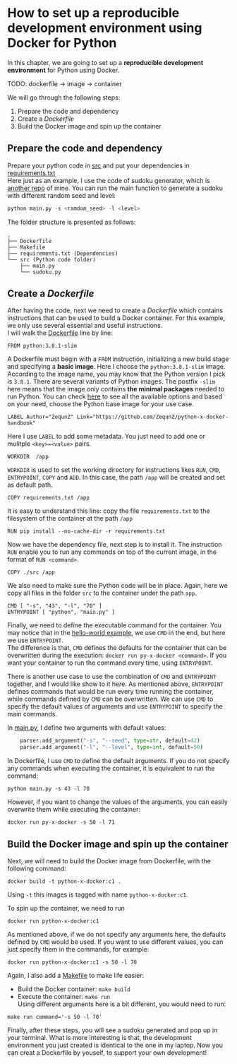 # How to set up a reproducible development environment using Docker for Python

In this chapter, we are going to set up a **reproducible development environment** for Python using Docker.

TODO: dockerfile -> image -> container

We will go through the following steps:
1. Prepare the code and dependency
2. Create a *Dockerfile*
3. Build the Docker image and spin up the container

## Prepare the code and dependency
Prepare your python code in [src](./src) and put your dependencies in [requirements.txt](./requirements.txt)  
Here just as an example, I use the code of sudoku generator, which is [another repo](https://github.com/ZequnZ/CV-based-sudoku-solver) of mine.
You can run the main function to generate a sudoku with different random seed and level:
```python
python main.py -s <ramdom_seed> -l <level>
```

The folder structure is presented as follows:

```
.
├── Dockerfile
├── Makefile
├── requirements.txt (Dependencies)
└── src (Python code folder)
    ├── main.py
    └── sudoku.py

```
## Create a *Dockerfile*
After having the code, next we need to create a *Dockerfile* which contains instructions that can be used to build a Docker container.
For this example, we only use several essential and useful instructions.   
I will walk the [Dockerfile](./Dockerfile) line by line:  
```
FROM python:3.8.1-slim
```
A Dockerfile must begin with a `FROM` instruction, initializing a new build stage and specifying a **basic image**.
Here I choose the `python:3.8.1-slim` image.
According to the image name, you may know that the Python version I pick is `3.8.1`.
There are several variants of Python images. The postfix `-slim` here means that the image only contains **the minimal packages** needed to run Python. 
You can check [here](https://hub.docker.com/_/python) to see all the available options and based on your need, choose the Python base image for your use case. 

```
LABEL Author="ZequnZ" Link="https://github.com/ZequnZ/python-x-docker-handbook"
```
Here I use `LABEL` to add some metadata. You just need to add one or mulitple `<key>=<value>` pairs.

```
WORKDIR  /app
```
`WORKDIR` is used to set the working directory for instructions likes `RUN`, `CMD`, `ENTRYPOINT`, `COPY` and `ADD`.
In this case, the path `/app` will be created and set as default path.

```
COPY requirements.txt /app
```
It is easy to understand this line: copy the file `requirements.txt` to the filesystem of the container at the path `/app`

```
RUN pip install --no-cache-dir -r requirements.txt
```
Now we have the dependency file, next step is to install it. 
The instruction `RUN` enable you to run any commands on top of the current image, in the format of `RUN <command>`.

```
COPY ./src /app
```
We also need to make sure the Python code will be in place.
Again, here we copy all files in the folder `src` to the container under the path `app`.

```
CMD [ "-s", "43", "-l", "70" ]
ENTRYPOINT [ "python", "main.py" ]

```
Finally, we need to define the executable command for the container.
You may notice that in the [hello-world example](https://github.com/ZequnZ/python-x-docker-handbook#an-hello-world-example), we use `CMD` in the end, but here we use `ENTRYPOINT`.  
The difference is that, `CMD` defines the defaults for the container that can be overwritten during the execution: `docker run py-x-docker <command>`.
If you want your container to run the command every time, using `ENTRYPOINT`.

There is another use case to use the combination of `CMD` and `ENTRYPOINT` together, and I would like show to it here.
As mentioned above, `ENTRYPOINT` defines commands that would be run every time running the container,
while commands defined by `CMD` can be overwritten.
We can use `CMD` to specify the default values of arguments and use `ENTRYPOINT` to specify the main commands.

In [main.py](./src/main.py), I define two arguments with default values:
```python
    parser.add_argument("-s", "--seed", type=str, default=42)
    parser.add_argument("-l", "--level", type=int, default=50)
```
In Dockerfile, I use `CMD` to define the default arguments. If you do not specify any commands when executing the container, it is equivalent to run the command:
```
python main.py -s 43 -l 70
```
However, if you want to change the values of the arguments, you can easily overwrite them while executing the container:
```
docker run py-x-docker -s 50 -l 71
```

## Build the Docker image and spin up the container

Next, we will need to build the Docker image from Dockerfile, with the following command:
```
docker build -t python-x-docker:c1 .
```
Using `-t` this images is tagged with name `python-x-docker:c1`.  

To spin up the container, we need to run 
```
docker run python-x-docker:c1 
```
As mentioned above, if we do not specify any arguments here, the defaults defined by `CMD` would be used.
If you want to use different values, you can just specify them in the commands, for example:
```
docker run python-x-docker:c1 -s 50 -l 70
```
Again, I also add a [Makefile](./Makefile) to make life easier: 
- Build the Docker container: `make build`  
- Execute the container: `make run`  
Using different arguments here is a bit different, you would need to run:
```
make run command='-s 50 -l 70'
```

Finally, after these steps, you will see a sudoku generated and pop up in your terminal.
What is more interesting is that, the development environment you just created is identical to the one in my laptop.
Now you can creat a Dockerfile by youself, to support your own development!
